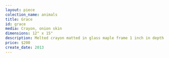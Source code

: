 ```yaml
---
layout: piece
colection_name: animals
title: Grace
id: grace
media: Crayon, onion skin
dimensions: 12" x 15"
description: Melted crayon matted in glass maple frame 1 inch in depth.
price: $200
create_date: 2013
---
```

